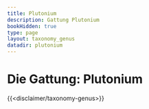 ```yaml
---
title: Plutonium
description: Gattung Plutonium
bookHidden: true
type: page
layout: taxonomy_genus
datadir: plutonium
---
```


# Die Gattung: Plutonium
{{<disclaimer/taxonomy-genus>}}